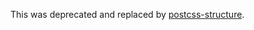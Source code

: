 This was deprecated and replaced by [postcss-structure](https://github.com/francoisromain/postcss-structure).
